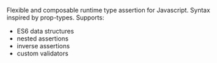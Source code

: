 Flexible and composable runtime type assertion for Javascript. Syntax inspired by prop-types. Supports:
- ES6 data structures
- nested assertions 
- inverse assertions
- custom validators
